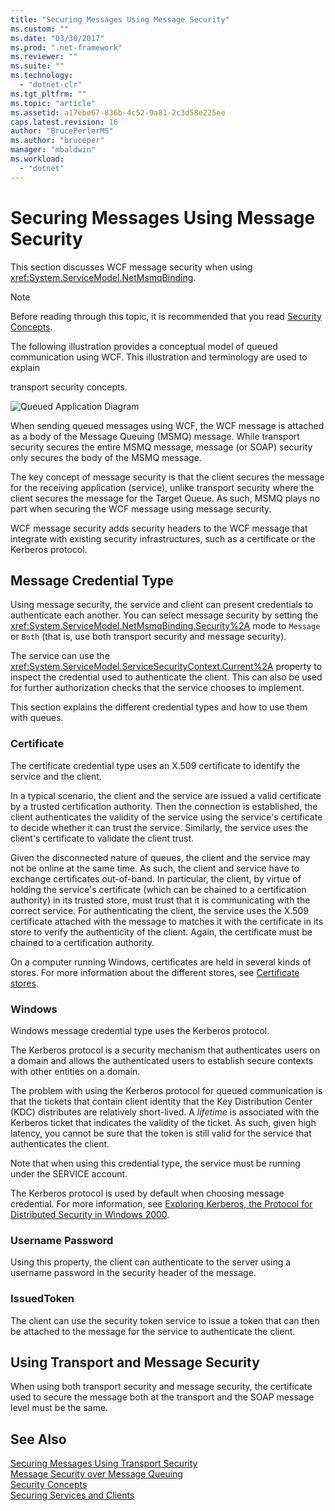 ```yaml
---
title: "Securing Messages Using Message Security"
ms.custom: ""
ms.date: "03/30/2017"
ms.prod: ".net-framework"
ms.reviewer: ""
ms.suite: ""
ms.technology: 
  - "dotnet-clr"
ms.tgt_pltfrm: ""
ms.topic: "article"
ms.assetid: a17ebe67-836b-4c52-9a81-2c3d58e225ee
caps.latest.revision: 16
author: "BrucePerlerMS"
ms.author: "bruceper"
manager: "mbaldwin"
ms.workload: 
  - "dotnet"
---
```

# Securing Messages Using Message Security
This section discusses WCF message security when using <xref:System.ServiceModel.NetMsmqBinding>.  
  
> [!NOTE]
>  Before reading through this topic, it is recommended that you read [Security Concepts](../../../../docs/framework/wcf/feature-details/security-concepts.md).  
  
 The following illustration provides a conceptual model of queued communication using WCF. This illustration and terminology are used to explain  
  
 transport security concepts.  
  
 ![Queued Application Diagram](../../../../docs/framework/wcf/feature-details/media/distributed-queue-figure.jpg "Distributed-Queue-Figure")  
  
 When sending queued messages using WCF, the WCF message is attached as a body of the Message Queuing (MSMQ) message. While transport security secures the entire MSMQ message, message (or SOAP) security only secures the body of the MSMQ message.  
  
 The key concept of message security is that the client secures the message for the receiving application (service), unlike transport security where the client secures the message for the Target Queue. As such, MSMQ plays no part when securing the WCF message using message security.  
  
 WCF message security adds security headers to the WCF message that integrate with existing security infrastructures, such as a certificate or the Kerberos protocol.  
  
## Message Credential Type  
 Using message security, the service and client can present credentials to authenticate each another. You can select message security by setting the <xref:System.ServiceModel.NetMsmqBinding.Security%2A> mode to `Message` or `Both` (that is, use both transport security and message security).  
  
 The service can use the <xref:System.ServiceModel.ServiceSecurityContext.Current%2A> property to inspect the credential used to authenticate the client. This can also be used for further authorization checks that the service chooses to implement.  
  
 This section explains the different credential types and how to use them with queues.  
  
### Certificate  
 The certificate credential type uses an X.509 certificate to identify the service and the client.  
  
 In a typical scenario, the client and the service are issued a valid certificate by a trusted certification authority. Then the connection is established, the client authenticates the validity of the service using the service's certificate to decide whether it can trust the service. Similarly, the service uses the client's certificate to validate the client trust.  
  
 Given the disconnected nature of queues, the client and the service may not be online at the same time. As such, the client and service have to exchange certificates out-of-band. In particular, the client, by virtue of holding the service's certificate (which can be chained to a certification authority) in its trusted store, must trust that it is communicating with the correct service. For authenticating the client, the service uses the X.509 certificate attached with the message to matches it with the certificate in its store to verify the authenticity of the client. Again, the certificate must be chained to a certification authority.  
  
 On a computer running Windows, certificates are held in several kinds of stores. For more information about the different stores, see [Certificate stores](http://go.microsoft.com/fwlink/?LinkId=87787).  
  
### Windows  
 Windows message credential type uses the Kerberos protocol.  
  
 The Kerberos protocol is a security mechanism that authenticates users on a domain and allows the authenticated users to establish secure contexts with other entities on a domain.  
  
 The problem with using the Kerberos protocol for queued communication is that the tickets that contain client identity that the Key Distribution Center (KDC) distributes are relatively short-lived. A *lifetime* is associated with the Kerberos ticket that indicates the validity of the ticket. As such, given high latency, you cannot be sure that the token is still valid for the service that authenticates the client.  
  
 Note that when using this credential type, the service must be running under the SERVICE account.  
  
 The Kerberos protocol is used by default when choosing message credential. For more information, see [Exploring Kerberos, the Protocol for Distributed Security in Windows 2000](http://go.microsoft.com/fwlink/?LinkId=87790).  
  
### Username Password  
 Using this property, the client can authenticate to the server using a username password in the security header of the message.  
  
### IssuedToken  
 The client can use the security token service to issue a token that can then be attached to the message for the service to authenticate the client.  
  
## Using Transport and Message Security  
 When using both transport security and message security, the certificate used to secure the message both at the transport and the SOAP message level must be the same.  
  
## See Also  
 [Securing Messages Using Transport Security](../../../../docs/framework/wcf/feature-details/securing-messages-using-transport-security.md)  
 [Message Security over Message Queuing](../../../../docs/framework/wcf/samples/message-security-over-message-queuing.md)  
 [Security Concepts](../../../../docs/framework/wcf/feature-details/security-concepts.md)  
 [Securing Services and Clients](../../../../docs/framework/wcf/feature-details/securing-services-and-clients.md)
